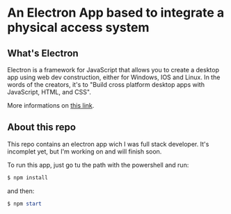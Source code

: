 # An Electron App based to integrate a physical access system

## What's Electron

Electron is a framework for JavaScript that allows you to create a desktop app using web dev construction, either for Windows, IOS and Linux. In the words of the creators, it's to "Build cross platform desktop apps with JavaScript, HTML, and CSS".

More informations on [this link](https://electronjs.org/).

## About this repo

This repo contains an electron app wich I was full stack developer. It's incomplet yet, but I'm working on and will finish soon.

To run this app, just go tu the path with the powershell and run:

```powershell
$ npm install
```

and then:

```powershell
$ npm start
```
